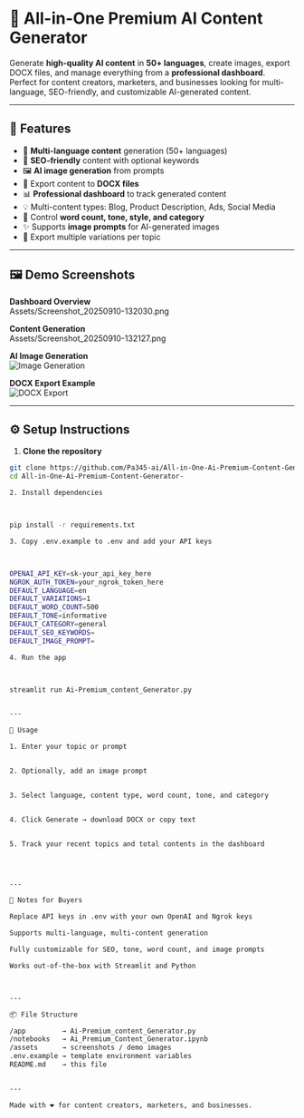 # 🌟 All-in-One Premium AI Content Generator

Generate **high-quality AI content** in **50+ languages**, create images, export DOCX files, and manage everything from a **professional dashboard**. Perfect for content creators, marketers, and businesses looking for multi-language, SEO-friendly, and customizable AI-generated content.

---

## 🚀 Features

- 📝 **Multi-language content** generation (50+ languages)  
- 🔑 **SEO-friendly** content with optional keywords  
- 🖼️ **AI image generation** from prompts  
- 📄 Export content to **DOCX files**  
- 📊 **Professional dashboard** to track generated content  
- 💡 Multi-content types: Blog, Product Description, Ads, Social Media  
- 🎯 Control **word count, tone, style, and category**  
- ✨ Supports **image prompts** for AI-generated images  
- 🔄 Export multiple variations per topic  

---

## 🖼️ Demo Screenshots

**Dashboard Overview**  
Assets/Screenshot_20250910-132030.png

**Content Generation**  
Assets/Screenshot_20250910-132127.png

**AI Image Generation**  
![Image Generation](https://via.placeholder.com/300x180.png?text=AI+Image+Generation)

**DOCX Export Example**  
![DOCX Export](https://via.placeholder.com/300x180.png?text=DOCX+Export)

---

## ⚙️ Setup Instructions

1. **Clone the repository**  
```bash
git clone https://github.com/Pa345-ai/All-in-One-Ai-Premium-Content-Generator-.git
cd All-in-One-Ai-Premium-Content-Generator-

2. Install dependencies



pip install -r requirements.txt

3. Copy .env.example to .env and add your API keys



OPENAI_API_KEY=sk-your_api_key_here
NGROK_AUTH_TOKEN=your_ngrok_token_here
DEFAULT_LANGUAGE=en
DEFAULT_VARIATIONS=1
DEFAULT_WORD_COUNT=500
DEFAULT_TONE=informative
DEFAULT_CATEGORY=general
DEFAULT_SEO_KEYWORDS=
DEFAULT_IMAGE_PROMPT=

4. Run the app



streamlit run Ai-Premium_content_Generator.py


---

📝 Usage

1. Enter your topic or prompt


2. Optionally, add an image prompt


3. Select language, content type, word count, tone, and category


4. Click Generate → download DOCX or copy text


5. Track your recent topics and total contents in the dashboard




---

🔗 Notes for Buyers

Replace API keys in .env with your own OpenAI and Ngrok keys

Supports multi-language, multi-content generation

Fully customizable for SEO, tone, word count, and image prompts

Works out-of-the-box with Streamlit and Python



---

📦 File Structure

/app         → Ai-Premium_content_Generator.py
/notebooks   → Ai_Premium_Content_Generator.ipynb
/assets      → screenshots / demo images
.env.example → template environment variables
README.md    → this file


---

Made with ❤️ for content creators, marketers, and businesses.



